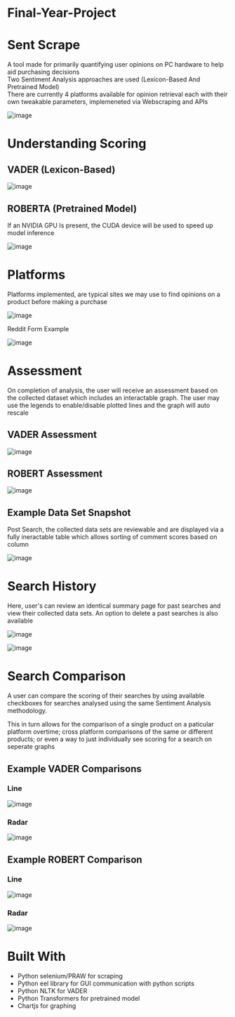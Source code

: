 # Final-Year-Project

# Sent Scrape

A tool made for primarily quantifying user opinions on PC hardware to help aid purchasing decisions  
Two Sentiment Analysis approaches are used (Lexicon-Based And Pretrained Model)  
There are currently 4 platforms available for opinion retrieval each with their own tweakable parameters, implemeneted via Webscraping and APIs  

![image](https://user-images.githubusercontent.com/77795437/198416850-d4e41cf2-feaa-4e04-8aa3-01b79f45fa7c.png)

# Understanding Scoring

## VADER (Lexicon-Based)
![image](https://user-images.githubusercontent.com/77795437/198411969-c5efc622-964b-4fa6-84ae-cffe8309b33b.png)
## ROBERTA (Pretrained Model)
If an NVIDIA GPU Is present, the CUDA device will be used to speed up model inference

![image](https://user-images.githubusercontent.com/77795437/198411999-e59aa531-8b30-4796-bd9c-fcacbbd5a4a0.png)

# Platforms 

Platforms implemented, are typical sites we may use to find opinions on a product before making a purchase

![image](https://user-images.githubusercontent.com/77795437/198411318-c1740020-091f-47d6-8e1f-acb6beea739c.png)

Reddit Form Example

![image](https://user-images.githubusercontent.com/77795437/198413769-c0ae72e7-1477-4ee2-a8ab-05540600294f.png)

# Assessment

On completion of analysis, the user will receive an assessment based on the collected dataset which includes an interactable graph. The user may use the legends to enable/disable plotted lines and the graph will auto rescale

## VADER Assessment
![image](https://user-images.githubusercontent.com/77795437/198414330-42e52491-8edd-4354-ac22-0e785f3572ac.png)

## ROBERT Assessment
![image](https://user-images.githubusercontent.com/77795437/198414000-93e466b3-2a5f-48ee-ab18-f5efbc302573.png)

## Example Data Set Snapshot

Post Search, the collected data sets are reviewable and are displayed via a fully ineractable table which allows sorting of comment scores based on column

![image](https://user-images.githubusercontent.com/77795437/198414439-546e751d-d3c8-44fc-a9d0-bff5599ac22e.png)

# Search History 

Here, user's can review an identical summary page for past searches and view their collected data sets. An option to delete a past searches is also available 

![image](https://user-images.githubusercontent.com/77795437/198905697-cd929056-03ab-469b-bf46-ecf4a7b54d03.png)

![image](https://user-images.githubusercontent.com/77795437/198905713-b03e0258-9a65-40c3-8a31-bffcfa3bc234.png)

# Search Comparison

A user can compare the scoring of their searches by using available checkboxes for searches analysed using the same Sentiment Analysis methodology.  

This in turn allows for the comparison of a single product on a paticular platform overtime; cross platform comparisons of the same or different products; or even a way to just individually see scoring for a search on seperate graphs

## Example VADER Comparisons

### Line

![image](https://user-images.githubusercontent.com/77795437/198415764-b59b1672-4b97-4c6f-ba41-73fb69ae5bbc.png)

### Radar

![image](https://user-images.githubusercontent.com/77795437/198905383-44118c29-0813-4ae7-8c87-9435268abbfa.png)

## Example ROBERT Comparison

### Line

![image](https://user-images.githubusercontent.com/77795437/198416024-40cf9486-f89b-4c7b-b37a-6f7c99f6f211.png)

### Radar

![image](https://user-images.githubusercontent.com/77795437/198905603-df38fc7d-533c-4202-ae2a-86c146441fdb.png)

# Built With

- Python selenium/PRAW for scraping
- Python eel library for GUI communication with python scripts
- Python NLTK for VADER 
- Python Transformers for pretrained model
- Chartjs for graphing
